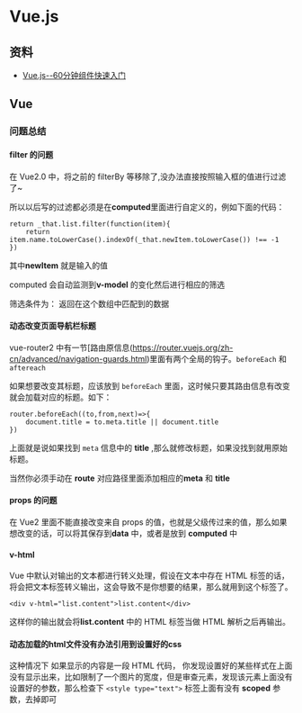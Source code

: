# Vue.js

## 资料

* [Vue.js--60分钟组件快速入门](http://www.cnblogs.com/keepfool/p/5625583.html)


## Vue 

### 问题总结

####  filter 的问题

在 Vue2.0 中，将之前的 filterBy 等移除了,没办法直接按照输入框的值进行过滤了~

所以以后写的过滤都必须是在**computed**里面进行自定义的，例如下面的代码：

```
return _that.list.filter(function(item){
	return item.name.toLowerCase().indexOf(_that.newItem.toLowerCase()) !== -1
})
```

其中**newItem** 就是输入的值

computed 会自动监测到**v-model** 的变化然后进行相应的筛选

筛选条件为： 返回在这个数组中匹配到的数据

#### 动态改变页面导航栏标题

vue-router2 中有一节[路由原信息(https://router.vuejs.org/zh-cn/advanced/navigation-guards.html)里面有两个全局的钩子。``beforeEach`` 和 ``aftereach`` 

如果想要改变其标题，应该放到 ``beforeEach`` 里面，这时候只要其路由信息有改变就会加载对应的标题。如下：

```
router.beforeEach((to,from,next)=>{
	document.title = to.meta.title || document.title
})
``` 

上面就是说如果找到 ``meta`` 信息中的 **title** ,那么就修改标题，如果没找到就用原始标题。 

当然你必须手动在 **route** 对应路径里面添加相应的**meta** 和 **title** 

#### props 的问题

在 Vue2 里面不能直接改变来自 props 的值，也就是父级传过来的值，那么如果想改变的话，可以将其保存到**data** 中，或者是放到 **computed** 中

#### v-html 

Vue 中默认对输出的文本都进行转义处理，假设在文本中存在 HTML 标签的话，将会把文本标签转义输出，这会导致不是你想要的结果，那么就用到这个标签了。

``<div v-html="list.content">list.content</div>``

这样你的输出就会将**list.content** 中的 HTML 标签当做 HTML 解析之后再输出。

#### 动态加载的html文件没有办法引用到设置好的css

这种情况下 如果显示的内容是一段 HTML 代码， 你发现设置好的某些样式在上面没有显示出来，比如限制了一个图片的宽度，但是审查元素，发现该元素上面没有设置好的参数，那么检查下 ``<style type="text">`` 标签上面有没有 **scoped** 参数，去掉即可








